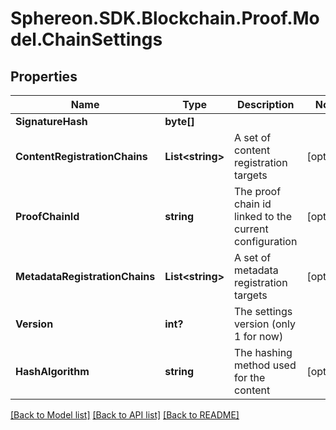 # Sphereon.SDK.Blockchain.Proof.Model.ChainSettings
## Properties

Name | Type | Description | Notes
------------ | ------------- | ------------- | -------------
**SignatureHash** | **byte[]** |  | 
**ContentRegistrationChains** | **List&lt;string&gt;** | A set of content registration targets | [optional] 
**ProofChainId** | **string** | The proof chain id linked to the current configuration | [optional] 
**MetadataRegistrationChains** | **List&lt;string&gt;** | A set of metadata registration targets | [optional] 
**Version** | **int?** | The settings version (only 1 for now) | 
**HashAlgorithm** | **string** | The hashing method used for the content | [optional] 

[[Back to Model list]](../README.md#documentation-for-models) [[Back to API list]](../README.md#documentation-for-api-endpoints) [[Back to README]](../README.md)

